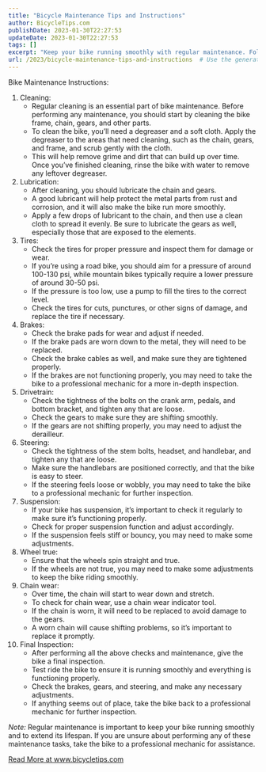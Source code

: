 ```yaml
---
title: "Bicycle Maintenance Tips and Instructions"
author: BicycleTips.com
publishDate: 2023-01-30T22:27:53
updateDate: 2023-01-30T22:27:53
tags: []
excerpt: "Keep your bike running smoothly with regular maintenance. Follow these essential steps for cleaning, lubrication, tire check, brake and drivetrain inspection."
url: /2023/bicycle-maintenance-tips-and-instructions  # Use the generated URL with year
---
```

<p>Bike Maintenance Instructions:</p>  <ol>   <li>Cleaning:     <ul>       <li>Regular cleaning is an essential part of bike maintenance. Before performing any maintenance, you should start by cleaning the bike frame, chain, gears, and other parts.</li>       <li>To clean the bike, you’ll need a degreaser and a soft cloth. Apply the degreaser to the areas that need cleaning, such as the chain, gears, and frame, and scrub gently with the cloth.</li>       <li>This will help remove grime and dirt that can build up over time. Once you’ve finished cleaning, rinse the bike with water to remove any leftover degreaser.</li>     </ul>   </li>   <li>Lubrication:     <ul>       <li>After cleaning, you should lubricate the chain and gears.</li>       <li>A good lubricant will help protect the metal parts from rust and corrosion, and it will also make the bike run more smoothly.</li>       <li>Apply a few drops of lubricant to the chain, and then use a clean cloth to spread it evenly. Be sure to lubricate the gears as well, especially those that are exposed to the elements.</li>     </ul>   </li>   <li>Tires:     <ul>       <li>Check the tires for proper pressure and inspect them for damage or wear.</li>       <li>If you’re using a road bike, you should aim for a pressure of around 100-130 psi, while mountain bikes typically require a lower pressure of around 30-50 psi.</li>       <li>If the pressure is too low, use a pump to fill the tires to the correct level.</li>       <li>Check the tires for cuts, punctures, or other signs of damage, and replace the tire if necessary.</li>     </ul>   </li>   <li>Brakes:     <ul>       <li>Check the brake pads for wear and adjust if needed.</li>       <li>If the brake pads are worn down to the metal, they will need to be replaced.</li>       <li>Check the brake cables as well, and make sure they are tightened properly.</li>       <li>If the brakes are not functioning properly, you may need to take the bike to a professional mechanic for a more in-depth inspection.</li>     </ul>   </li>   <li>Drivetrain:     <ul>       <li>Check the tightness of the bolts on the crank arm, pedals, and bottom bracket, and tighten any that are loose.</li>       <li>Check the gears to make sure they are shifting smoothly.</li>       <li>If the gears are not shifting properly, you may need to adjust the derailleur.</li>     </ul>   </li>   <li>Steering:     <ul>       <li>Check the tightness of the stem bolts, headset, and handlebar, and tighten any that are loose.</li>       <li>Make sure the handlebars are positioned correctly, and that the bike is easy to steer.</li>       <li>If the steering feels loose or wobbly, you may need to take the bike to a professional mechanic for further inspection.</li>     </ul>   </li>   <li>Suspension:     <ul>       <li>If your bike has suspension, it’s important to check it regularly to make sure it’s functioning properly.</li>       <li>Check for proper suspension function and adjust accordingly.</li>       <li>If the suspension feels stiff or bouncy, you may need to make some adjustments.</li>     </ul>   </li>   <li>Wheel true:     <ul>       <li>Ensure that the wheels spin straight and true.</li>       <li>If the wheels are not true, you may need to make some adjustments to keep the bike riding smoothly.</li>     </ul>   </li>   <li>Chain wear:     <ul>       <li>Over time, the chain will start to wear down and stretch.</li>       <li>To check for chain wear, use a chain wear indicator tool.</li>       <li>If the chain is worn, it will need to be replaced to avoid damage to the gears.</li>       <li>A worn chain will cause shifting problems, so it’s important to replace it promptly.</li>     </ul>   </li>   <li>Final Inspection:     <ul>       <li>After performing all the above checks and maintenance, give the bike a final inspection.</li>       <li>Test ride the bike to ensure it is running smoothly and everything is functioning properly.</li>       <li>Check the brakes, gears, and steering, and make any necessary adjustments.</li>       <li>If anything seems out of place, take the bike back to a professional mechanic for further inspection.</li>     </ul>   </li> </ol>  <p><em>Note:</em> Regular maintenance is important to keep your bike running smoothly and to extend its lifespan. If you are unsure about performing any of these maintenance tasks, take the bike to a professional mechanic for assistance.</p> <a href="https://www.bicycletips.com/bicyce-maintenance">Read More at www.bicycletips.com</a>


